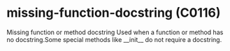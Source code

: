 # missing-function-docstring (C0116)

Missing function or method docstring Used when a function or method has
no docstring.Some special methods like \_\_init\_\_ do not require a
docstring.
